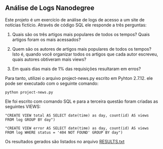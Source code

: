 

## Análise de Logs Nanodegree

Este projeto é um exercício de análise de logs de acesso a um site de notícias fictício. Através de código SQL ele responde a três perguntas:

  

1. Quais são os três artigos mais populares de todos os tempos? Quais artigos foram os mais acessados?

2. Quem são os autores de artigos mais populares de todos os tempos? Isto é, quando você organizar todos os artigos que cada autor escreveu, quais autores obtiveram mais views?

3. Em quais dias mais de 1% das requisições resultaram em erros?

  

Para tanto, utilizei o arquivo project-news.py escrito em Pyhton 2.7.12. ele pode ser executado com o seguinte comando:

  

    python project-news.py

  

Ele foi escrito com comando SQL e para a terceira questão foram criadas as seguintes VIEWS:

  

    "CREATE VIEW total AS SELECT date(time) as day, count(id) AS views FROM log GROUP BY day")

    "CREATE VIEW error AS SELECT date(time) as day, count(id) AS views FROM log WHERE status = '404 NOT FOUND' GROUP BY day")

Os resultados gerados são listados no arquivo [RESULTS.txt](https://github.com/denisprado/analise-log/blob/master/RESULTS.txt)